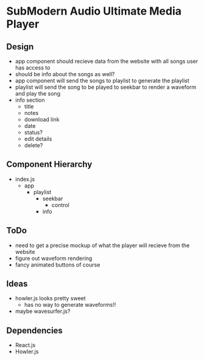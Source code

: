 # SubModern Audio Ultimate Media Player

## Design
- app component should recieve data from the website with all songs user has access to
- should be info about the songs as well?
- app component will send the songs to playlist to generate the playlist
- playlist will send the song to be played to seekbar to render a waveform and play the song
- info section
    - title
    - notes
    - download link
    - date
    - status?
    - edit details
    - delete?


## Component Hierarchy
- index.js
    - app
        - playlist
            - seekbar
                - control
            - info

## ToDo
- need to get a precise mockup of what the player will recieve from the website
- figure out waveform rendering
- fancy animated buttons of course


## Ideas 
- howler.js looks pretty sweet
    - has no way to generate waveforms!!
- maybe wavesurfer.js?



## Dependencies
- React.js
- Howler.js
